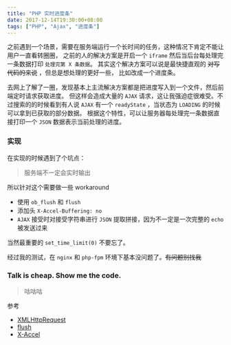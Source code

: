 ```yaml
---
title: "PHP 实时进度条"
date: 2017-12-14T19:30:00+08:00
tags: ["PHP", "Ajax", "进度条"]
---
```


之前遇到一个场景，需要在服务端运行一个长时间的任务，这种情况下肯定不能让用户一直看转圈圈，
之前的人的解决方案是开启一个 `iframe` 然后当后台每处理完一条数据打印 `处理完第 X 条数据`。
其实这个解决方案可以说是最快捷直观的 ~~对写代码的来说~~ ，但总是想处理的更好一些，
比如改成一个进度条。

<!--more-->

去网上了解了一圈，发现基本上主流解决方案都是把进度写入到一个文件，然后前端定时请求获取进度。
但这样会造成大量的 `AJAX` 请求，这让我强迫症很难受。不过搜索的的时候看到有人说 `AJAX`
有一个 `readyState` ，当状态为 `LOADING` 的时候可以拿到已获取的部分数据。
根据这个特性，可以让服务器每处理完一条数据直接打印一个 `JSON` 数据表示当前处理的进度。

### 实现

在实现的时候遇到了个坑点：

> 服务端不一定会实时输出

所以针对这个需要做一些 workaround

- 使用 `ob_flush` 和 `flush`
- 添加头 `X-Accel-Buffering: no`
- `AJAX` 接受时对接受字符串进行 `JSON` 提取拼接，因为不一定是一次完整的 `echo` 被发送过来

当然最重要的 `set_time_limit(0)` 不要忘了。

经过我的测试，在 `nginx` 和 `php-fpm` 环境下基本没问题了。~~有问题别找我~~

### Talk is cheap. Show me the code.

> 咕咕咕

参考

- [XMLHttpRequest](https://developer.mozilla.org/zh-CN/docs/Web/API/XMLHttpRequest#%E5%B1%9E%E6%80%A7)
- [flush](http://php.net/manual/zh/function.ob-flush.php)
- [X-Accel](https://www.nginx.com/resources/wiki/start/topics/examples/x-accel/)
